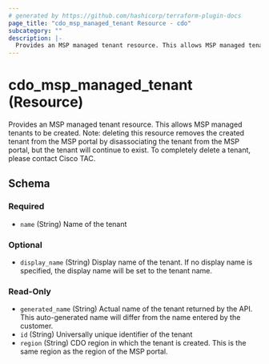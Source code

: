 ```yaml
---
# generated by https://github.com/hashicorp/terraform-plugin-docs
page_title: "cdo_msp_managed_tenant Resource - cdo"
subcategory: ""
description: |-
  Provides an MSP managed tenant resource. This allows MSP managed tenants to be created. Note: deleting this resource removes the created tenant from the MSP portal by disassociating the tenant from the MSP portal, but the tenant will continue to exist. To completely delete a tenant, please contact Cisco TAC.
---
```


# cdo_msp_managed_tenant (Resource)

Provides an MSP managed tenant resource. This allows MSP managed tenants to be created. Note: deleting this resource removes the created tenant from the MSP portal by disassociating the tenant from the MSP portal, but the tenant will continue to exist. To completely delete a tenant, please contact Cisco TAC.



<!-- schema generated by tfplugindocs -->
## Schema

### Required

- `name` (String) Name of the tenant

### Optional

- `display_name` (String) Display name of the tenant. If no display name is specified, the display name will be set to the tenant name.

### Read-Only

- `generated_name` (String) Actual name of the tenant returned by the API. This auto-generated name will differ from the name entered by the customer.
- `id` (String) Universally unique identifier of the tenant
- `region` (String) CDO region in which the tenant is created. This is the same region as the region of the MSP portal.
